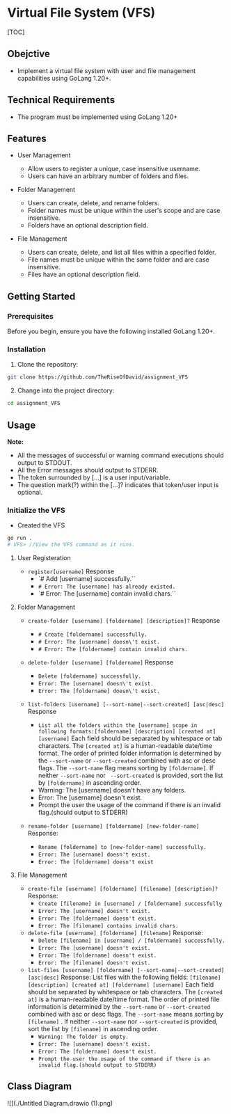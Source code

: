 # Virtual File System (VFS)

[TOC]

## Obejctive

- Implement a virtual file system with user and file management capabilities using GoLang 1.20+.

## Technical Requirements

- The program must be implemented using GoLang 1.20+

## Features

- User Management
  - Allow users to register a unique, case insensitive username.
  - Users can have an arbitrary number of folders and files.
- Folder Management
  - Users can create, delete, and rename folders.
  - Folder names must be unique within the user's scope and are case insensitive.
  - Folders have an optional description field.
- File Management

  - Users can create, delete, and list all files within a specified folder.
  - File names must be unique within the same folder and are case insensitive.
  - Files have an optional description field.

## Getting Started

### Prerequisites

Before you begin, ensure you have the following installed GoLang 1.20+.

### Installation

1. Clone the repository:

```bash
git clone https://github.com/TheRiseOfDavid/assignment_VFS
```

2. Change into the project directory:

```bash
cd assignment_VFS
```

## Usage

**Note:**

- All the messages of successful or warning command executions should output to STDOUT.
- All the Error messages should output to STDERR.
- The token surrounded by [...] is a user input/variable.
- The question mark(?) within the [...]? indicates that token/user input is optional.

### Initialize the VFS

- Created the VFS

```bash
go run .
# VFS> //View the VFS command as it runs.
```

1.  User Registeration
    - `register[username]`
      Response
      - `# Add [username] successfully.``
      - `# Error: The [username] has already existed.`
      - `# Error: The [username] contain invalid chars.``
2.  Folder Management

    - `create-folder [username] [foldername] [description]?`
      Response
      - `# Create [foldername] successfully.`
      - `# Error: The [username] doesn\'t exist.`
      - `# Error: The [foldername] contain invalid chars.`
    - `delete-folder [username] [foldername]`
      Response

      - `Delete [foldername] successfully.`
      - `Error: The [username] doesn\'t exist.`
      - `Error: The [foldername] doesn\'t exist.`

    - `list-folders [username] [--sort-name|--sort-created] [asc|desc]`
      Response
      - `List all the folders within the [username] scope in following formats:[foldername] [description] [created at] [username]`
        Each field should be separated by whitespace or tab characters.
        The `[created at]` is a human-readable date/time format.
        The order of printed folder information is determined by the
        `--sort-name` or `--sort-created` combined with asc or desc flags.
        The `--sort-name` flag means sorting by `[foldername]`.
        If neither `--sort-name` nor ` --sort-created` is provided, sort the list by `[foldername]` in ascending order.
      - Warning: The [username] doesn't have any folders.
      - Error: The [username] doesn't exist.
      - Prompt the user the usage of the command if there is an invalid flag.(should output to STDERR)
    - `rename-folder [username] [foldername] [new-folder-name]`
      Response:
      - `Rename [foldername] to [new-folder-name] successfully.`
      - `Error: The [username] doesn't exist.`
      - `Error: The [foldername] doesn't exist`

3.  File Management
    - `create-file [username] [foldername] [filename] [description]?`
      Response:
      - `Create [filename] in [username] / [foldername] successfully`
      - `Error: The [username] doesn't exist.`
      - `Error: The [foldername] doesn't exist.`
      - `Error: The [filename] contains invalid chars.`
    - `delete-file [username] [foldername] [filename]`
      Response:
      - `Delete [filename] in [username] / [foldername] successfully.`
      - `Error: The [username] doesn't exist.`
      - `Error: The [foldername] doesn't exist.`
      - `Error: The [filename] doesn't exist.`
    - `list-files [username] [foldername] [--sort-name|--sort-created] [asc|desc]`
      Response: List files with the following fields: `[filename] [description] [created at] [foldername] [username]`
      Each field should be separated by whitespace or tab characters.
      The `[created at]` is a human-readable date/time format.
      The order of printed file information is determined by the `--sort-name` or `--sort-created` combined with asc or desc flags.
      The `--sort-name` means sorting by `[filename]` .
      If neither `--sort-name` nor `--sort-created` is provided, sort the list by `[filename]` in ascending order.
      - `Warning: The folder is empty.`
      - `Error: The [username] doesn't exist.`
      - `Error: The [foldername] doesn't exist.`
      - `Prompt the user the usage of the command if there is an invalid flag.(should output to STDERR)`

## Class Diagram

![](./Untitled Diagram.drawio (1).png)
